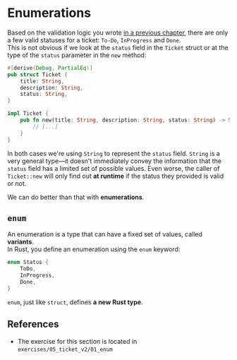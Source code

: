 # Enumerations

Based on the validation logic you wrote [in a previous chapter](../../src/03_ticket_v1/02_validation.md), 
there are only a few valid statuses for a ticket: `To-Do`, `InProgress` and `Done`.  
This is not obvious if we look at the `status` field in the `Ticket` struct or at the type of the `status` 
parameter in the `new` method:

```rust
#[derive(Debug, PartialEq)]
pub struct Ticket {
    title: String,
    description: String,
    status: String,
}

impl Ticket {
    pub fn new(title: String, description: String, status: String) -> Self {
        // [...]
    }
}
```

In both cases we're using `String` to represent the `status` field.
`String` is a very general type—it doesn't immediately convey the information that the `status` field
has a limited set of possible values. Even worse, the caller of `Ticket::new` will only find out **at runtime**
if the status they provided is valid or not.

We can do better than that with **enumerations**.

## `enum`

An enumeration is a type that can have a fixed set of values, called **variants**.  
In Rust, you define an enumeration using the `enum` keyword:

```rust
enum Status {
    ToDo,
    InProgress,
    Done,
}
```

`enum`, just like `struct`, defines **a new Rust type**.

## References

- The exercise for this section is located in `exercises/05_ticket_v2/01_enum`
